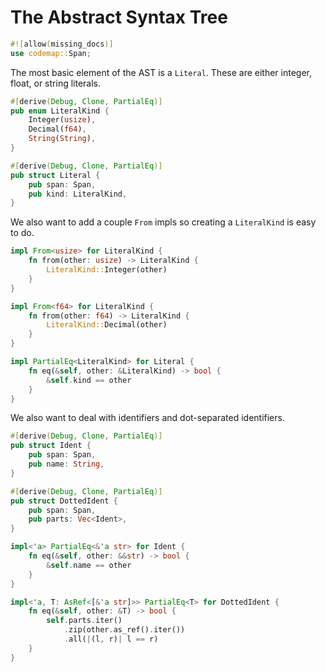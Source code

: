 # The Abstract Syntax Tree

```rust
#![allow(missing_docs)]
use codemap::Span;
```

The most basic element of the AST is a `Literal`. These are either integer,
float, or string literals.

```rust
#[derive(Debug, Clone, PartialEq)]
pub enum LiteralKind {
    Integer(usize),
    Decimal(f64),
    String(String),
}

#[derive(Debug, Clone, PartialEq)]
pub struct Literal {
    pub span: Span,
    pub kind: LiteralKind,
}
```

We also want to add a couple `From` impls so creating a `LiteralKind` is easy
to do.

```rust
impl From<usize> for LiteralKind {
    fn from(other: usize) -> LiteralKind {
        LiteralKind::Integer(other)
    }
}

impl From<f64> for LiteralKind {
    fn from(other: f64) -> LiteralKind {
        LiteralKind::Decimal(other)
    }
}

impl PartialEq<LiteralKind> for Literal {
    fn eq(&self, other: &LiteralKind) -> bool {
        &self.kind == other
    }
}
```

We also want to deal with identifiers and dot-separated identifiers.

```rust
#[derive(Debug, Clone, PartialEq)]
pub struct Ident {
    pub span: Span,
    pub name: String,
}

#[derive(Debug, Clone, PartialEq)]
pub struct DottedIdent {
    pub span: Span,
    pub parts: Vec<Ident>,
}

impl<'a> PartialEq<&'a str> for Ident {
    fn eq(&self, other: &&str) -> bool {
        &self.name == other
    }
}

impl<'a, T: AsRef<[&'a str]>> PartialEq<T> for DottedIdent {
    fn eq(&self, other: &T) -> bool {
        self.parts.iter()
            .zip(other.as_ref().iter())
            .all(|(l, r)| l == r)
    }
}
```